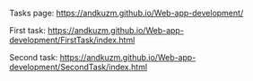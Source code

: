 Tasks page: https://andkuzm.github.io/Web-app-development/

First task: https://andkuzm.github.io/Web-app-development/FirstTask/index.html

Second task: https://andkuzm.github.io/Web-app-development/SecondTask/index.html
